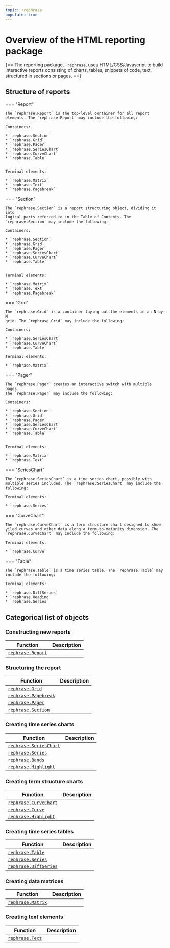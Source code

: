 ```yaml
---
topic: +rephrase
populate: true
---
```


# Overview of the HTML reporting package

{==
The reporting package, `+rephrase`, uses HTML/CSS/Javascript to build
interactive reports consisting of charts, tables, snippets of code, text,
structured in sections or pages.
==}
 

## Structure of reports

=== "Report"

    The `rephrase.Report` is the top-level container for all report
    elements. The `rephrase.Report` may include the following:

    Containers:

    * `rephrase.Section`
    * `rephrase.Grid`
    * `rephrase.Pager`
    * `rephrase.SeriesChart`
    * `rephrase.CurveChart`
    * `rephrase.Table`


    Terminal elements:

    * `rephrase.Matrix`
    * `rephrase.Text`
    * `rephrase.Pagebreak`


=== "Section"

    The `rephrase.Section` is a report structuring object, dividing it into
    logical parts referred to in the Table of Contents. The
    `rephrase.Section` may include the following:

    Containers:

    * `rephrase.Section`
    * `rephrase.Grid`
    * `rephrase.Pager`
    * `rephrase.SeriesChart`
    * `rephrase.CurveChart`
    * `rephrase.Table`


    Terminal elements:

    * `rephrase.Matrix`
    * `rephrase.Text`
    * `rephrase.Pagebreak`



=== "Grid"

    The `rephrase.Grid` is a container laying out the elements in an N-by-M
    grid. The `rephrase.Grid` may include the following:

    Containers:

    * `rephrase.SeriesChart`
    * `rephrase.CurveChart`
    * `rephrase.Table`

    Terminal elements:

    * `rephrase.Matrix`


=== "Pager"

    The `rephrase.Pager` creates an interactive switch with multiple pages.
    The `rephrase.Pager` may include the following:

    Containers:

    * `rephrase.Section`
    * `rephrase.Grid`
    * `rephrase.Pager`
    * `rephrase.SeriesChart`
    * `rephrase.CurveChart`
    * `rephrase.Table`


    Terminal elements:

    * `rephrase.Matrix`
    * `rephrase.Text`


=== "SeriesChart"

    The `rephrase.SeriesChart` is a time series chart, possibly with
    multiple series included. The `rephrase.SeriesChart` may include the
    following:

    Terminal elements:

    * `rephrase.Series`


=== "CurveChart"

    The `rephrase.CurveChart` is a term structure chart designed to show
    yiled curves and other data along a term-to-maturity dimension. The
    `rephrase.CurveChart` may include the following:

    Terminal elements:

    * `rephrase.Curve`


=== "Table"

    The `rephrase.Table` is a time series table. The `rephrase.Table` may
    include the following:

    Terminal elements:

    * `rephrase.DiffSeries`
    * `rephrase.Heading`
    * `rephrase.Series`



## Categorical list of objects


### Constructing new reports

Function | Description
---|---
[`rephrase.Report`](Report.md)  |  


### Structuring the report

Function | Description
---|---
[`rephrase.Grid`](Grid.md)  |  
[`rephrase.Pagebreak`](Pagebreak.md)  |  
[`rephrase.Pager`](Pager.md)  |  
[`rephrase.Section`](Section.md)  |  


### Creating time series charts

Function | Description
---|---
[`rephrase.SeriesChart`](SeriesChart.md)  |  
[`rephrase.Series`](Series.md)  |  
[`rephrase.Bands`](Bands.md)  |  
[`rephrase.Highlight`](Highlight.md)  |  


### Creating term structure charts

Function | Description
---|---
[`rephrase.CurveChart`](CurveChart.md)  |  
[`rephrase.Curve`](Curve.md)  |  
[`rephrase.Highlight`](Highlight.md)  |  


### Creating time series tables

Function | Description
---|---
[`rephrase.Table`](Table.md)  |  
[`rephrase.Series`](Series.md)  |  
[`rephrase.DiffSeries`](DiffSeries.md)  |  


### Creating data matrices

Function | Description
---|---
[`rephrase.Matrix`](Matrix.md)  |  


### Creating text elements

Function | Description
---|---
[`rephrase.Text`](Text.md)  |  


